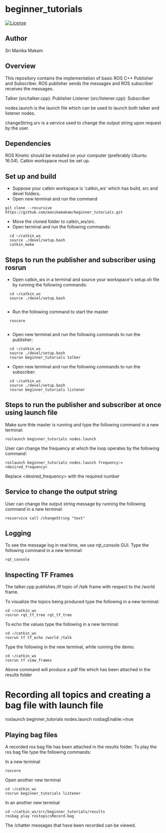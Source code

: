 # beginner_tutorials
[![License](https://img.shields.io/badge/License-BSD%203--Clause-blue.svg)](https://opensource.org/licenses/BSD-3-Clause)

## Author

Sri Manika Makam

## Overview

This repository contains the implementation of basic ROS C++ Publisher and Subscriber.
ROS publisher sends the messages and ROS subscriber receives the messages.

Talker (src/talker.cpp): Publisher
Listener (src/listener.cpp): Subscriber

nodes.launch is the launch file which can be used to launch both talker and listener nodes.

changeString.srv is a service used to change the output string upon request by the user.

## Dependencies

ROS Kinetic should be installed on your computer (preferably Ubuntu 16.04).
Catkin workspace must be set up.

## Set up and build

- Suppose your catkin workspace is 'catkin_ws' which has build, src and devel folders.
- Open new terminal and run the command 
```
git clone --recursive https://github.com/manikamakam/beginner_tutorials.git

```
- Move the cloned folder to catkin_ws/src.
- Open terminal and run the following commands:
```
  cd ~/catkin_ws
  source ./devel/setup.bash
  catkin_make

```
## Steps to run the publisher and subscriber using rosrun

- Open catkin_ws in a terminal and source your workspace's setup.sh file by running the following commands:
```
  cd ~/catkin_ws
  source ./devel/setup.bash
  
```
- Run the following command to start the master
```
  roscore
  
```
- Open new terminal and run the following commands to run the publisher:
```
  cd ~/catkin_ws
  source ./devel/setup.bash
  rosrun beginner_tutorials talker

```
- Open new terminal and run the following commands to run the subscriber:
```
  cd ~/catkin_ws
  source ./devel/setup.bash
  rosrun beginner_tutorials listener

```
## Steps to run the publisher and subscriber at once using launch file

Make sure thte master is running and type the following command in a new terminal:
```
roslaunch beginner_tutorials nodes.launch

```
User can change the frequency at which the loop operates by the following command:
```
roslaunch beginner_tutorials nodes.launch frequency:=<desired_frequency>

```
Replace <desired_frequency> with the required number 

## Service to change the output string

User can change the output string message by running the following command in a new terminal:
```
rosservice call /changeString "text"

```
## Logging

To see the message log in real time, we use rqt_console GUI.
Type the following command in a new terminal:
```
rqt_console
```
## Inspecting TF Frames

The talker.cpp publishes /tf topic of /talk frame with respect to the /world frame.

To visualize the topics being produced type the following in a new terminal:
```
cd ~/catkin_ws
rosrun rqt_tf_tree rqt_tf_tree

```
To echo the values type the following in a new terminal:
```
cd ~/catkin_ws
rosrun tf tf_echo /world /talk

```
Type the following in the new terminal, while running the demo:
```
cd ~/catkin_ws
rosrun tf view_frames

```
Above command will produce a pdf file which has been attached in the results folder

# Recording all topics and creating a bag file with launch file

roslaunch beginner_tutorials nodes.launch rosbagEnable:=true

## Playing bag files

A recorded ros bag file has been attached in the results folder. To play the ros bag file type the following commands:

In a new terminal

```
roscore

```
Open another new terminal

```
cd ~/catkin_ws
rosrun beginner_tutorials listener

```
In an another new terminal

```
cd ~/catkin_ws/src/beginner_tutorials/results
rosbag play rostopicsRecord.bag

```
The /chatter messages that have been recorded can be viewed.

